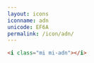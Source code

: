 ```yaml
---
layout: icons
iconname: adn
unicode: EF6A
permalink: /icon/adn/
---
```


``` html
<i class="mi mi-adn"></i>
```
